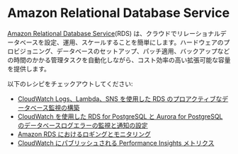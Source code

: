 # Amazon Relational Database Service

[Amazon Relational Database Service][rds-main](RDS) は、クラウドでリレーショナルデータベースを設定、運用、スケールすることを簡単にします。ハードウェアのプロビジョニング、データベースのセットアップ、パッチ適用、バックアップなどの時間のかかる管理タスクを自動化しながら、コスト効率の高い拡張可能な容量を提供します。

以下のレシピをチェックアウトしてください:

- [CloudWatch Logs、Lambda、SNS を使用した RDS のプロアクティブなデータベース監視の構築][rds-cw-sns]
- [CloudWatch を使用した RDS for PostgreSQL と Aurora for PostgreSQL のデータベースログエラーの監視と通知の設定][rds-pg-au]  
- [Amazon RDS におけるロギングとモニタリング][rds-mon]
- [CloudWatch にパブリッシュされる Performance Insights メトリクス][rds-pi-cw]

[rds-main]: https://aws.amazon.com/rds/
[rds-cw-sns]: https://aws.amazon.com/blogs/database/build-proactive-database-monitoring-for-amazon-rds-with-amazon-cloudwatch-logs-aws-lambda-and-amazon-sns/
[rds-pg-au]: https://aws.amazon.com/blogs/database/monitor-amazon-rds-for-postgresql-and-amazon-aurora-for-postgresql-database-log-errors-and-set-up-notifications-using-amazon-cloudwatch/  
[rds-mon]: https://docs.aws.amazon.com/AmazonRDS/latest/UserGuide/Overview.LoggingAndMonitoring.html
[rds-pi-cw]: https://docs.aws.amazon.com/AmazonRDS/latest/UserGuide/USER_PerfInsights.Cloudwatch.html
